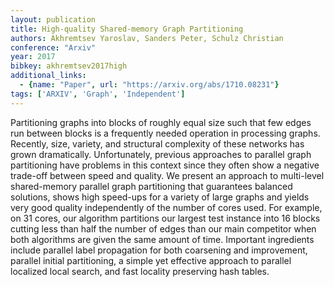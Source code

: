 ```yaml
---
layout: publication
title: High-quality Shared-memory Graph Partitioning
authors: Akhremtsev Yaroslav, Sanders Peter, Schulz Christian
conference: "Arxiv"
year: 2017
bibkey: akhremtsev2017high
additional_links:
  - {name: "Paper", url: "https://arxiv.org/abs/1710.08231"}
tags: ['ARXIV', 'Graph', 'Independent']
---
```

Partitioning graphs into blocks of roughly equal size such that few edges run
between blocks is a frequently needed operation in processing graphs. Recently,
size, variety, and structural complexity of these networks has grown
dramatically. Unfortunately, previous approaches to parallel graph partitioning
have problems in this context since they often show a negative trade-off
between speed and quality. We present an approach to multi-level shared-memory
parallel graph partitioning that guarantees balanced solutions, shows high
speed-ups for a variety of large graphs and yields very good quality
independently of the number of cores used. For example, on 31 cores, our
algorithm partitions our largest test instance into 16 blocks cutting less than
half the number of edges than our main competitor when both algorithms are
given the same amount of time. Important ingredients include parallel label
propagation for both coarsening and improvement, parallel initial partitioning,
a simple yet effective approach to parallel localized local search, and fast
locality preserving hash tables.
